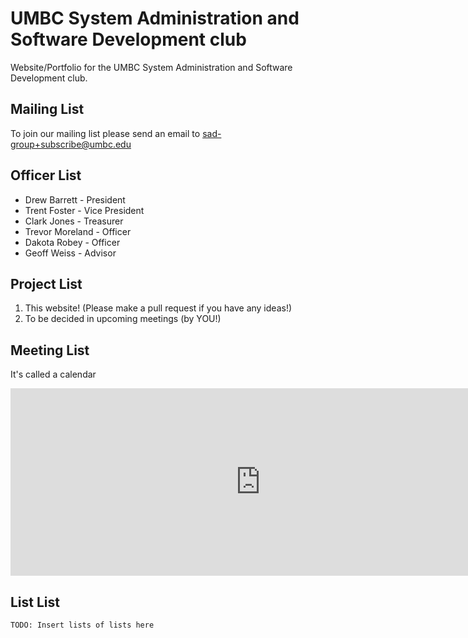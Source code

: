 # UMBC System Administration and Software Development club
Website/Portfolio for the UMBC System Administration and Software Development club.

## Mailing List
To join our mailing list please send an email to sad-group+subscribe@umbc.edu

## Officer List
* Drew Barrett - President
* Trent Foster - Vice President
* Clark Jones - Treasurer
* Trevor Moreland - Officer
* Dakota Robey - Officer
* Geoff Weiss - Advisor

## Project List
1. This website! (Please make a pull request if you have any ideas!)
2. To be decided in upcoming meetings (by YOU!)

## Meeting List
It's called a calendar
<iframe src="https://calendar.google.com/calendar/b/1/embed?height=300&amp;wkst=1&amp;bgcolor=%23ffffff&amp;ctz=America%2FNew_York&amp;src=dW1iYy5lZHVfYWZsOXFnaTdyZWZsYmpyb251OHQ4a29xdWdAZ3JvdXAuY2FsZW5kYXIuZ29vZ2xlLmNvbQ&amp;color=%233F51B5&amp;showTitle=0&amp;showDate=1&amp;showPrint=0&amp;showTabs=1&amp;showCalendars=0&amp;showTz=0&amp;mode=AGENDA" style="border-width:0" width="800" height="300" frameborder="0" scrolling="no"></iframe>

## List List
`TODO: Insert lists of lists here`
